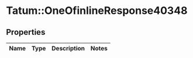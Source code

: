 # Tatum::OneOfinlineResponse40348

## Properties
Name | Type | Description | Notes
------------ | ------------- | ------------- | -------------

